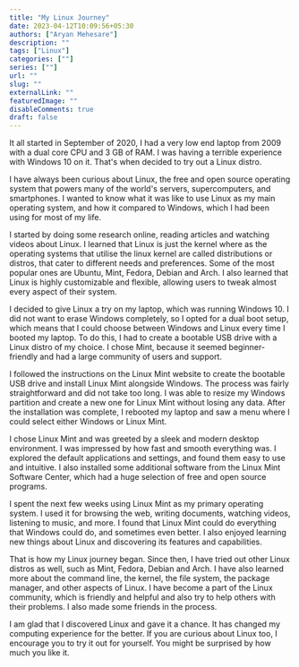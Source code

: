```yaml
---
title: "My Linux Journey"
date: 2023-04-12T10:09:56+05:30
authors: ["Aryan Mehesare"]
description: ""
tags: ["Linux"]
categories: [""]
series: [""]
url: ""
slug: ""
externalLink: ""
featuredImage: ""
disableComments: true
draft: false
---
```


It all started in September of 2020, I had a very low end laptop from 2009 with a dual core CPU and 3 GB of RAM. I was having a terrible experience with Windows 10 on it. That's when decided to try out a Linux distro.

I have always been curious about Linux, the free and open source operating system that powers many of the world's servers, supercomputers, and smartphones. I wanted to know what it was like to use Linux as my main operating system, and how it compared to Windows, which I had been using for most of my life.

I started by doing some research online, reading articles and watching videos about Linux. I learned that Linux is just the kernel where as the operating systems that utilise the linux kernel are called distributions or distros, that cater to different needs and preferences. Some of the most popular ones are Ubuntu, Mint, Fedora, Debian and Arch. I also learned that Linux is highly customizable and flexible, allowing users to tweak almost every aspect of their system.

I decided to give Linux a try on my laptop, which was running Windows 10. I did not want to erase Windows completely, so I opted for a dual boot setup, which means that I could choose between Windows and Linux every time I booted my laptop. To do this, I had to create a bootable USB drive with a Linux distro of my choice. I chose Mint, because it seemed beginner-friendly and had a large community of users and support.

I followed the instructions on the Linux Mint website to create the bootable USB drive and install Linux Mint alongside Windows. The process was fairly straightforward and did not take too long. I was able to resize my Windows partition and create a new one for Linux Mint without losing any data. After the installation was complete, I rebooted my laptop and saw a menu where I could select either Windows or Linux Mint.

I chose Linux Mint and was greeted by a sleek and modern desktop environment. I was impressed by how fast and smooth everything was. I explored the default applications and settings, and found them easy to use and intuitive. I also installed some additional software from the Linux Mint Software Center, which had a huge selection of free and open source programs.

I spent the next few weeks using Linux Mint as my primary operating system. I used it for browsing the web, writing documents, watching videos, listening to music, and more. I found that Linux Mint could do everything that Windows could do, and sometimes even better. I also enjoyed learning new things about Linux and discovering its features and capabilities.

That is how my Linux journey began. Since then, I have tried out other Linux distros as well, such as Mint, Fedora, Debian and Arch. I have also learned more about the command line, the kernel, the file system, the package manager, and other aspects of Linux. I have become a part of the Linux community, which is friendly and helpful and also try to help others with their problems. I also made some friends in the process.

I am glad that I discovered Linux and gave it a chance. It has changed my computing experience for the better. If you are curious about Linux too, I encourage you to try it out for yourself. You might be surprised by how much you like it.
